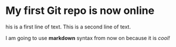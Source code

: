 # My first Git repo is now online
his is a first line of text.
This is a second line of text.

I am going to use **markdown** syntax from now on because it is _cool!_
